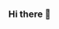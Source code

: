 ### Hi there 👋

<!--
**IgorCruzFerreira/IgorCruzFerreira** is a ✨ _special_ ✨ repository because its `README.md` (this file) appears on your GitHub profile.

Hello World 💬

🙅🏽‍ Meu nome é Igor Cruz Ferreira.

🚀 Apaixonado por tecnologia.

🌌 Formado em ciência da computação e pós graduado em engenharia de software,desenvolvedor frontend.

🎯 Jogar no computador e assistir futebol são meus hobbys.

💻 Você pode me encontrar nas redes: 
